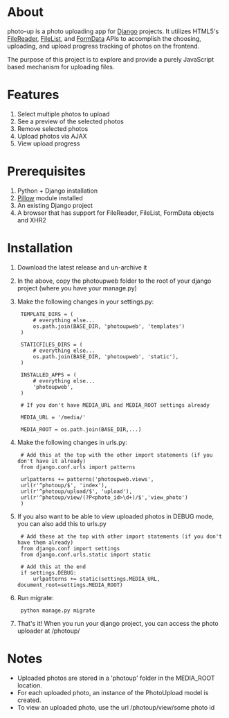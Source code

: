 About
======
photo-up is a photo uploading app for [Django](https://www.djangoproject.com/) projects. It utilizes HTML5's [FileReader](https://developer.mozilla.org/en-US/docs/Web/API/FileReader), [FileList](https://developer.mozilla.org/en-US/docs/Web/API/FileList), and [FormData](https://developer.mozilla.org/en-US/docs/Web/API/FormData) APIs to accomplish the choosing, uploading, and upload progress tracking of photos on the frontend. 

The purpose of this project is to explore and provide a purely JavaScript based mechanism for uploading files.

Features
========
1. Select multiple photos to upload
2. See a preview of the selected photos
3. Remove selected photos
4. Upload photos via AJAX
5. View upload progress

Prerequisites
==============
1. Python + Django installation
2. [Pillow](https://github.com/python-pillow/Pillow) module installed
3. An existing Django project
4. A browser that has support for FileReader, FileList, FormData objects and XHR2

Installation
======================
1. Download the latest release and un-archive it
2. In the above, copy the photoupweb folder to the root of your django project (where you have your manage.py)
3. Make the following changes in your settings.py:

   ```
    TEMPLATE_DIRS = (
        # everything else...
        os.path.join(BASE_DIR, 'photoupweb', 'templates')
    )

    STATICFILES_DIRS = (
        # everything else...
        os.path.join(BASE_DIR, 'photoupweb', 'static'),
    )

    INSTALLED_APPS = (
        # everything else...
        'photoupweb',
    )
    
    # If you don't have MEDIA_URL and MEDIA_ROOT settings already
    
    MEDIA_URL = '/media/'
    
    MEDIA_ROOT = os.path.join(BASE_DIR,...) 
   ```

4. Make the following changes in urls.py:

   ```
    # Add this at the top with the other import statements (if you don't have it already)
    from django.conf.urls import patterns
   
    urlpatterns += patterns('photoupweb.views',
    url(r'^photoup/$', 'index'),
    url(r'^photoup/upload/$', 'upload'),
    url(r'^photoup/view/(?P<photo_id>\d+)/$','view_photo')
    )
   ```

5. If you also want to be able to view uploaded photos in DEBUG mode, you can also add this to urls.py

   ```
    # Add these at the top with other import statements (if you don't have them already)
    from django.conf import settings
    from django.conf.urls.static import static

    # Add this at the end
    if settings.DEBUG:
        urlpatterns += static(settings.MEDIA_URL, document_root=settings.MEDIA_ROOT)
   ```

6. Run migrate:

   ```
    python manage.py migrate
   ```

7. That's it! When you run your django project, you can access the photo uploader at /photoup/

Notes
==============
* Uploaded photos are stored in a 'photoup' folder in the MEDIA_ROOT location.
* For each uploaded photo, an instance of the PhotoUpload model is created.
* To view an uploaded photo, use the url /photoup/view/some photo id
